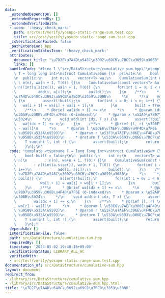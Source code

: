 ```yaml
---
data:
  _extendedDependsOn: []
  _extendedRequiredBy: []
  _extendedVerifiedWith:
  - icon: ':heavy_check_mark:'
    path: src/test/verify/yosupo-static-range-sum.test.cpp
    title: src/test/verify/yosupo-static-range-sum.test.cpp
  _isVerificationFailed: false
  _pathExtension: hpp
  _verificationStatusIcon: ':heavy_check_mark:'
  attributes:
    document_title: "\u7D2F\u7A4D\u548C\u3092\u69CB\u7BC9\u3059\u308B"
    links: []
  bundledCode: "#line 1 \"src/DataStructure/cumulative-sum.hpp\"\ntemplate <typename\
    \ T = long long int>\nstruct CumulativeSum {\n  private:\n    bool built = false;\n\
    \n  public:\n    int n;\n    vector<T> wa;\n    CumulativeSum(int n)\n       \
    \ : n(n), wa(n + 1, T(0)) {}\n    CumulativeSum(const vector<T> &a)\n        :\
    \ n((int)a.size()), wa(n + 1, T(0)) {\n        for(int i = 0; i < n; i++)\n  \
    \          add(i, a[i]);\n        build();\n    }\n    /**\n     * @brief \u7D2F\
    \u7A4D\u548C\u3092\u69CB\u7BC9\u3059\u308B\n     *\n     */\n    void build()\
    \ {\n        assert(!built);\n        for(int i = 0; i < n; i++) {\n         \
    \   wa[i + 1] = wa[i] + wa[i + 1];\n        }\n        built = true;\n    }\n\
    \    /**\n     * @brief wa[idx + 1] += x\n     *\n     * @param idx \u52A0\u7B97\
    \u3059\u308B\u4F4D\u7F6E (0-indexed)\n     * @param x \u52A0\u7B97\u3059\u308B\
    \u5024\n     */\n    void add(int idx, T x) {\n        assert(!built);\n     \
    \   wa[idx + 1] += x;\n    }\n    /**\n     * @brief [l, r) \u306E\u548C, wa[r]\
    \ - wa[l]\n     *\n     * @param l \u5DE6\u7AEF\u306E\u4F4D\u7F6E (0-indexed,\
    \ \u9589\u533A\u9593)\n     * @param r \u53F3\u7AEF\u306E\u4F4D\u7F6E (0-indexed,\
    \ \u958B\u533A\u9593)\n     * @return T \u533A\u9593\u306E\u7DCF\u548C\n     */\n\
    \    T sum(int l, int r) {\n        assert(built);\n        return wa[r] - wa[l];\n\
    \    }\n};\n"
  code: "template <typename T = long long int>\nstruct CumulativeSum {\n  private:\n\
    \    bool built = false;\n\n  public:\n    int n;\n    vector<T> wa;\n    CumulativeSum(int\
    \ n)\n        : n(n), wa(n + 1, T(0)) {}\n    CumulativeSum(const vector<T> &a)\n\
    \        : n((int)a.size()), wa(n + 1, T(0)) {\n        for(int i = 0; i < n;\
    \ i++)\n            add(i, a[i]);\n        build();\n    }\n    /**\n     * @brief\
    \ \u7D2F\u7A4D\u548C\u3092\u69CB\u7BC9\u3059\u308B\n     *\n     */\n    void\
    \ build() {\n        assert(!built);\n        for(int i = 0; i < n; i++) {\n \
    \           wa[i + 1] = wa[i] + wa[i + 1];\n        }\n        built = true;\n\
    \    }\n    /**\n     * @brief wa[idx + 1] += x\n     *\n     * @param idx \u52A0\
    \u7B97\u3059\u308B\u4F4D\u7F6E (0-indexed)\n     * @param x \u52A0\u7B97\u3059\
    \u308B\u5024\n     */\n    void add(int idx, T x) {\n        assert(!built);\n\
    \        wa[idx + 1] += x;\n    }\n    /**\n     * @brief [l, r) \u306E\u548C\
    , wa[r] - wa[l]\n     *\n     * @param l \u5DE6\u7AEF\u306E\u4F4D\u7F6E (0-indexed,\
    \ \u9589\u533A\u9593)\n     * @param r \u53F3\u7AEF\u306E\u4F4D\u7F6E (0-indexed,\
    \ \u958B\u533A\u9593)\n     * @return T \u533A\u9593\u306E\u7DCF\u548C\n     */\n\
    \    T sum(int l, int r) {\n        assert(built);\n        return wa[r] - wa[l];\n\
    \    }\n};"
  dependsOn: []
  isVerificationFile: false
  path: src/DataStructure/cumulative-sum.hpp
  requiredBy: []
  timestamp: '2024-05-02 19:48:16+09:00'
  verificationStatus: LIBRARY_ALL_AC
  verifiedWith:
  - src/test/verify/yosupo-static-range-sum.test.cpp
documentation_of: src/DataStructure/cumulative-sum.hpp
layout: document
redirect_from:
- /library/src/DataStructure/cumulative-sum.hpp
- /library/src/DataStructure/cumulative-sum.hpp.html
title: "\u7D2F\u7A4D\u548C\u3092\u69CB\u7BC9\u3059\u308B"
---
```

